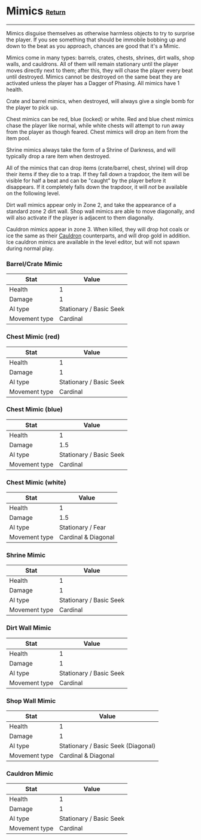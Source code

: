 # Mimics <small><sub><sup>[Return](./)</sup></sub></small>
---

Mimics disguise themselves as otherwise harmless objects to try to surprise the player. If you see something that should be immobile bobbing up and down to the beat as you approach, chances are good that it's a Mimic.

Mimics come in many types: barrels, crates, chests, shrines, dirt walls, shop walls, and cauldrons. All of them will remain stationary until the player moves directly next to them; after this, they will chase the player every beat until destroyed. Mimics cannot be destroyed on the same beat they are activated unless the player has a Dagger of Phasing.
All mimics have 1 health.

Crate and barrel mimics, when destroyed, will always give a single bomb for the player to pick up.

Chest mimics can be red, blue (locked) or white. Red and blue chest mimics chase the player like normal, while white chests will attempt to run away from the player as though feared. Chest mimics will drop an item from the item pool.

Shrine mimics always take the form of a Shrine of Darkness, and will typically drop a rare item when destroyed.

All of the mimics that can drop items (crate/barrel, chest, shrine) will drop their items if they die to a trap. If they fall down a trapdoor, the item will be visible for half a beat and can be "caught" by the player before it disappears. If it completely falls down the trapdoor, it will *not* be available on the following level.

Dirt wall mimics appear only in Zone 2, and take the appearance of a standard zone 2 dirt wall. Shop wall mimics are able to move diagonally, and will also activate if the player is adjacent to them diagonally.

Cauldron mimics appear in zone 3. When killed, they will drop hot coals or ice the same as their [Cauldron](./cauldrons) counterparts, and will drop gold in addition. Ice cauldron mimics are available in the level editor, but will not spawn during normal play.

### Barrel/Crate Mimic
|Stat|Value|
|---|---|
|Health|1|
|Damage|1|
|AI type|Stationary / Basic Seek|
|Movement type|Cardinal|

### Chest Mimic (red)
|Stat|Value|
|---|---|
|Health|1|
|Damage|1|
|AI type|Stationary / Basic Seek|
|Movement type|Cardinal|

### Chest Mimic (blue)
|Stat|Value|
|---|---|
|Health|1|
|Damage|1.5|
|AI type|Stationary / Basic Seek|
|Movement type|Cardinal|

### Chest Mimic (white)
|Stat|Value|
|---|---|
|Health|1|
|Damage|1.5|
|AI type|Stationary / Fear|
|Movement type|Cardinal & Diagonal|

### Shrine Mimic
|Stat|Value|
|---|---|
|Health|1|
|Damage|1|
|AI type|Stationary / Basic Seek|
|Movement type|Cardinal|

### Dirt Wall Mimic
|Stat|Value|
|---|---|
|Health|1|
|Damage|1|
|AI type|Stationary / Basic Seek|
|Movement type|Cardinal|

### Shop Wall Mimic
|Stat|Value|
|---|---|
|Health|1|
|Damage|1|
|AI type|Stationary / Basic Seek (Diagonal)|
|Movement type|Cardinal & Diagonal|

### Cauldron Mimic
|Stat|Value|
|---|---|
|Health|1|
|Damage|1|
|AI type|Stationary / Basic Seek|
|Movement type|Cardinal|
